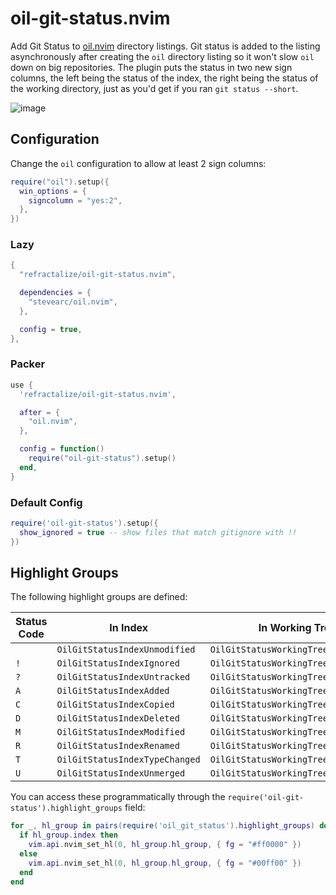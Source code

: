 # oil-git-status.nvim

Add Git Status to [oil.nvim](https://github.com/stevearc/oil.nvim) directory listings. Git status is added to the listing asynchronously after creating the `oil` directory listing so it won't slow `oil` down on big repositories. The plugin puts the status in two new sign columns, the left being the status of the index, the right being the status of the working directory, just as you'd get if you ran `git status --short`.

![image](https://github.com/refractalize/oil-git-status.nvim/assets/123917/ec179eee-0e04-4bd2-8674-56e3a8b0f13c)

## Configuration

Change the `oil` configuration to allow at least 2 sign columns:

```lua
require("oil").setup({
  win_options = {
    signcolumn = "yes:2",
  },
})
```

### Lazy

```lua
{
  "refractalize/oil-git-status.nvim",

  dependencies = {
    "stevearc/oil.nvim",
  },

  config = true,
},
```

### Packer

```lua
use {
  'refractalize/oil-git-status.nvim',

  after = {
    "oil.nvim",
  },

  config = function()
    require("oil-git-status").setup()
  end,
}
```

### Default Config

```lua
require('oil-git-status').setup({
  show_ignored = true -- show files that match gitignore with !!
})
```

## Highlight Groups

The following highlight groups are defined:

| Status Code | In Index                       | In Working Tree                      |
| ----------- | ------------------------------ | ------------------------------------ |
| ` `         | `OilGitStatusIndexUnmodified`  | `OilGitStatusWorkingTreeUnmodified`  |
| `!`         | `OilGitStatusIndexIgnored`     | `OilGitStatusWorkingTreeIgnored`     |
| `?`         | `OilGitStatusIndexUntracked`   | `OilGitStatusWorkingTreeUntracked`   |
| `A`         | `OilGitStatusIndexAdded`       | `OilGitStatusWorkingTreeAdded`       |
| `C`         | `OilGitStatusIndexCopied`      | `OilGitStatusWorkingTreeCopied`      |
| `D`         | `OilGitStatusIndexDeleted`     | `OilGitStatusWorkingTreeDeleted`     |
| `M`         | `OilGitStatusIndexModified`    | `OilGitStatusWorkingTreeModified`    |
| `R`         | `OilGitStatusIndexRenamed`     | `OilGitStatusWorkingTreeRenamed`     |
| `T`         | `OilGitStatusIndexTypeChanged` | `OilGitStatusWorkingTreeTypeChanged` |
| `U`         | `OilGitStatusIndexUnmerged`    | `OilGitStatusWorkingTreeUnmerged`    |

You can access these programmatically through the `require('oil-git-status').highlight_groups` field:

```lua
for _, hl_group in pairs(require('oil_git_status').highlight_groups) do
  if hl_group.index then
    vim.api.nvim_set_hl(0, hl_group.hl_group, { fg = "#ff0000" })
  else
    vim.api.nvim_set_hl(0, hl_group.hl_group, { fg = "#00ff00" })
  end
end
```
